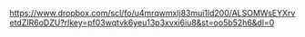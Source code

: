 https://www.dropbox.com/scl/fo/u4mrqwmxlj83mui1ld200/ALSOMWsEYXrvetdZIR6oDZU?rlkey=pf03wqtvk6yeu13p3xvxi6iu8&st=oo5b52h6&dl=0